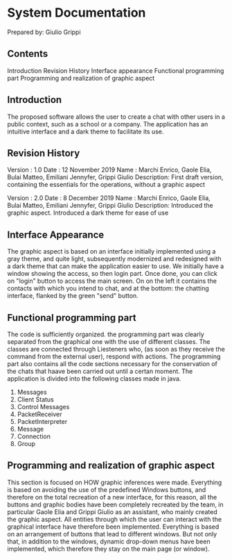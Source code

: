# System Documentation
Prepared by: Giulio Grippi




## Contents
Introduction
Revision History
Interface appearance 
Functional programming part
Programming and realization of graphic aspect



## Introduction

The proposed software allows the user to create a chat with other users in a public context, such as a school or a company.
The application has an intuitive interface and a dark theme to facilitate its use.



## Revision History

Version : 1.0
Date :  12 November 2019
Name : Marchi Enrico, Gaole Elia, Bulai Matteo, Emiliani Jennyfer, Grippi Giulio
Description: First draft version, containing the essentials for the operations, without a graphic aspect

Version : 2.0
Date :  8 December 2019
Name : Marchi Enrico, Gaole Elia, Bulai Matteo, Emiliani Jennyfer, Grippi Giulio
Description: Introduced the graphic aspect. Introduced a dark theme for ease of use




## Interface Appearance
The graphic aspect is based on an interface initially implemented using a gray theme, and quite light, subsequently modernized and redesigned with a dark theme that can make the application easier to use. We initially have a window showing the access, so then login part. Once done, you can click on "login" button to access the main screen. On on the left it contains the contacts with which you intend to chat, and at the bottom: the chatting interface, flanked by the green "send" button. 




## Functional programming part


 The code is sufficiently organized. the programming part was clearly separated from the graphical one with the use of different classes. The classes are connected through Liesteners who, (as soon as they receive the command from the external user), respond with actions. 
The programming part also contains all the code sections necessary for the conservation of the chats that haave been carried out until a certan moment.
The application is divided into the following classes made in java. 
1. Messages 
2. Client Status 
3. Control Messages 
2. PacketReceiver 
3. PacketInterpreter 
4. Message 
5. Connection 
6. Group



## Programming and realization of graphic aspect
This section is focused on HOW graphic inferences were made. Everything is based on avoiding the use of the predefined Windows buttons, and therefore on the total recreation of a new interface, for this reason, all the buttons and graphic bodies have been completely recreated by the team, in particular Gaole Elia and Grippi Giulio as an assistant, who mainly created the graphic aspect.
All entities through which the user can interact with the graphical interface have therefore been implemented. Everything is based on an arrangement of buttons that lead to different windows. But not only that, in addition to the windows, dynamic drop-down menus have been implemented, which therefore they stay on the main page (or window).